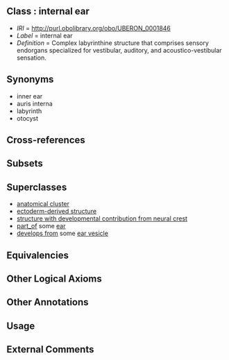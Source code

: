 
## Class : internal ear

 * *IRI* = http://purl.obolibrary.org/obo/UBERON_0001846
 * *Label* = internal ear
 * *Definition* = Complex labyrinthine structure that comprises sensory endorgans specialized for vestibular, auditory, and acoustico-vestibular sensation.

## Synonyms

 * inner ear
 * auris interna
 * labyrinth
 * otocyst

## Cross-references


## Subsets


## Superclasses

 * [anatomical cluster](../../UBERON/77/UBERON_0000477.md)
 * [ectoderm-derived structure](../../UBERON/21/UBERON_0004121.md)
 * [structure with developmental contribution from neural crest](../../UBERON/14/UBERON_0010314.md)
 * [part_of](../../BFO/50/BFO_0000050.md) some [ear](../../UBERON/90/UBERON_0001690.md)
 * [develops from](../../RO/02/RO_0002202.md) some [ear vesicle](../../UBERON/51/UBERON_0003051.md)

## Equivalencies


## Other Logical Axioms


## Other Annotations


## Usage


## External Comments

